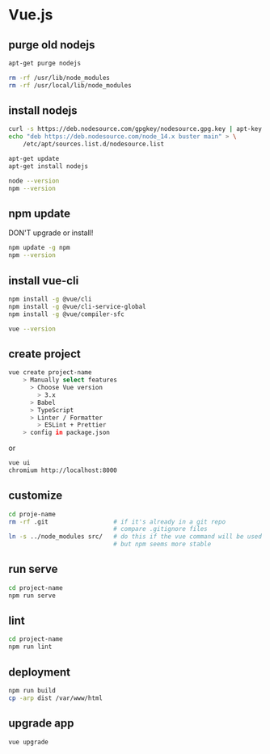 Vue.js
======

## purge old nodejs

```bash
apt-get purge nodejs

rm -rf /usr/lib/node_modules
rm -rf /usr/local/lib/node_modules
```

## install nodejs

```bash
curl -s https://deb.nodesource.com/gpgkey/nodesource.gpg.key | apt-key add -
echo "deb https://deb.nodesource.com/node_14.x buster main" > \
    /etc/apt/sources.list.d/nodesource.list

apt-get update
apt-get install nodejs

node --version
npm --version
```

## npm update
DON'T upgrade or install!

```bash
npm update -g npm
npm --version
```

## install vue-cli

```bash
npm install -g @vue/cli
npm install -g @vue/cli-service-global
npm install -g @vue/compiler-sfc

vue --version
```

## create project

```bash
vue create project-name
    > Manually select features
      > Choose Vue version
        > 3.x
      > Babel
      > TypeScript
      > Linter / Formatter
        > ESLint + Prettier
    > config in package.json
```

or

```bash
vue ui
chromium http://localhost:8000
```

## customize

```bash
cd proje-name
rm -rf .git                  # if it's already in a git repo
                             # compare .gitignore files
ln -s ../node_modules src/   # do this if the vue command will be used
                             # but npm seems more stable
```

## run serve

```bash
cd project-name
npm run serve
```

## lint

```bash
cd project-name
npm run lint
```

## deployment

```bash
npm run build
cp -arp dist /var/www/html
```

## upgrade app

```bash
vue upgrade
```
